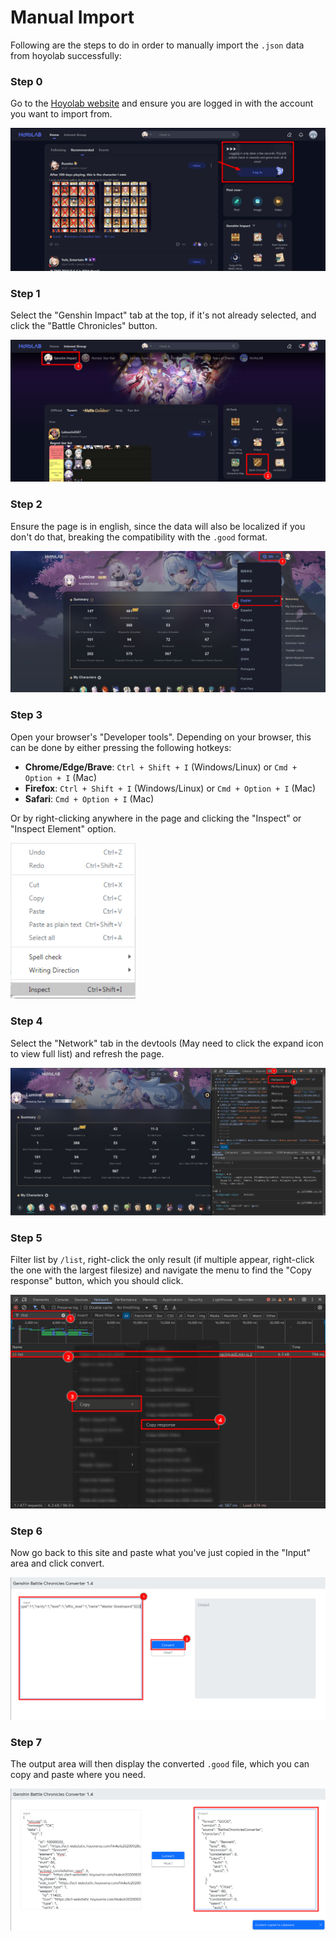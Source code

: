 # Manual Import

Following are the steps to do in order to manually import the `.json` data from hoyolab successfully:

### Step 0

Go to the <a target="_blank" href="https://www.hoyolab.com/">Hoyolab website</a> and ensure you are logged in with
the account you want to import from.

![Step 0](doc/step0.png)

### Step 1

Select the "Genshin Impact" tab at the top, if it's not already selected, and click the
"Battle Chronicles" button.

![Step 1](doc/step1.png)

### Step 2

Ensure the page is in english, since the data will also be localized if you don't do
that, breaking the compatibility with the `.good` format.

![Step 2](doc/step2.png)

### Step 3

Open your browser's "Developer tools". Depending on your browser, this can be done by
either pressing the following hotkeys:

- **Chrome/Edge/Brave**: `Ctrl + Shift + I` (Windows/Linux) or `Cmd + Option + I` (Mac)
- **Firefox**: `Ctrl + Shift + I` (Windows/Linux) or `Cmd + Option + I` (Mac)
- **Safari**: `Cmd + Option + I` (Mac)

Or by right-clicking anywhere in the page and clicking the "Inspect" or "Inspect
Element" option.

<img src="doc/step3.png" alt="Step 4" style="width:200px;"/>

### Step 4

Select the "Network" tab in the devtools (May need to click the expand icon to view full
list) and refresh the page.

![Step 3](doc/step4.png)

### Step 5

Filter list by `/list`, right-click the only result (if multiple appear, right-click the
one with the largest filesize) and navigate the menu to find the "Copy response" button,
which you should click.

![Step 5](doc/step5.png)

### Step 6

Now go back to this site and paste what you've just copied in the "Input" area and click
convert.

![Step 6](doc/step6.png)

### Step 7

The output area will then display the converted `.good` file, which you can copy and
paste where you need.

![Step 7](doc/step7.png)
